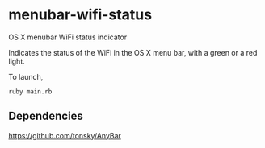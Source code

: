 # menubar-wifi-status
OS X menubar WiFi status indicator

Indicates the status of the WiFi in the OS X menu bar, with a green or a red light. 

To launch, 

    ruby main.rb

## Dependencies

https://github.com/tonsky/AnyBar
